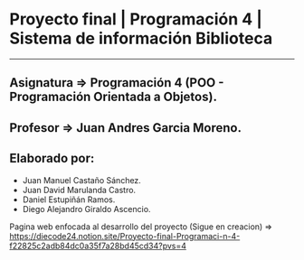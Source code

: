 # Proyecto final |  Programación 4 | Sistema de información Biblioteca
---

## Asignatura ⇒ Programación 4 (POO - Programación Orientada a Objetos).

## Profesor ⇒ **Juan Andres Garcia Moreno.**

## Elaborado por:

- Juan Manuel Castaño Sánchez.
- Juan David Marulanda Castro.
- Daniel Estupiñán Ramos.
- Diego Alejandro Giraldo Ascencio.


Pagina web enfocada al desarrollo del proyecto (Sigue en creacion) => https://diecode24.notion.site/Proyecto-final-Programaci-n-4-f22825c2adb84dc0a35f7a28bd45cd34?pvs=4
